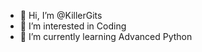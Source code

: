 - 👋 Hi, I’m @KillerGits
- 👀 I’m interested in Coding
- 🌱 I’m currently learning Advanced Python

<!---
KillerGits/KillerGits is a ✨ special ✨ repository because its `README.md` (this file) appears on your GitHub profile.
You can click the Preview link to take a look at your changes.
--->
